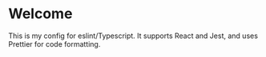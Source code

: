 # Welcome

This is my config for eslint/Typescript. It supports React and Jest, and uses Prettier for code formatting.
